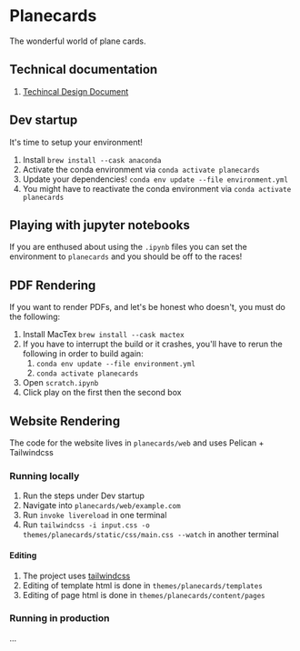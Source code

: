 # Planecards
The wonderful world of plane cards.

## Technical documentation
1) [Techincal Design Document](https://docs.google.com/document/d/18ebXWaUiy-wSAZHtXMSESnIHMjJoV-GeW0W9i-uhlDo/edit#heading=h.n2dkl2j6xzna)


## Dev startup
It's time to setup your environment!
1. Install `brew install --cask anaconda`
2. Activate the conda environment via `conda activate planecards`
3. Update your dependencies! `conda env update --file environment.yml`
4. You might have to reactivate the conda environment via `conda activate planecards`

## Playing with jupyter notebooks
If you are enthused about using the `.ipynb` files you can set the environment to `planecards` and you should be off to the races!

## PDF Rendering
If you want to render PDFs, and let's be honest who doesn't, you must do the following:
1. Install MacTex `brew install --cask mactex`
2. If you have to interrupt the build or it crashes, you'll have to rerun the following in order to build again:
    1. `conda env update --file environment.yml`
    2. `conda activate planecards`
3. Open `scratch.ipynb`
4. Click play on the first then the second box

## Website Rendering
The code for the website lives in `planecards/web` and uses Pelican + Tailwindcss

### Running locally
1. Run the steps under Dev startup
2. Navigate into `planecards/web/example.com`
3. Run `invoke livereload` in one terminal
4. Run `tailwindcss -i input.css -o themes/planecards/static/css/main.css --watch` in another terminal

#### Editing
1. The project uses [tailwindcss](https://tailwindcss.com/docs/installation)
2. Editing of template html is done in `themes/planecards/templates`
3. Editing of page html is done in `themes/planecards/content/pages`

### Running in production
...
